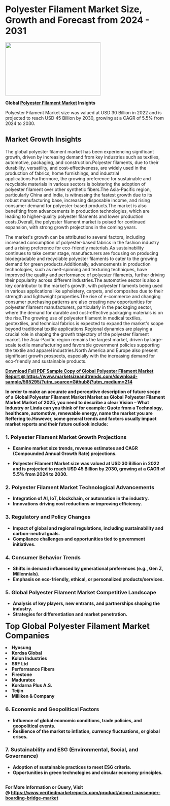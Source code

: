 <H1>Polyester Filament Market Size, Growth and Forecast from 2024 - 2031</H1><img class="aligncenter size-medium wp-image-584254" src="https://thirdeyenews.in/wp-content/uploads/2024/09/Global-Market-Research-300x168.jpeg" alt="" width="300" height="168" /><p><strong>Global&nbsp;<a href="https://www.marketsizeandtrends.com/download-sample/565295/?utm_source=Github8j?utm_medium=214">Polyester Filament Market</a> Insights</strong></p><p>Polyester Filament Market size was valued at USD 30 Billion in 2022 and is projected to reach USD 45 Billion by 2030, growing at a CAGR of 5.5% from 2024 to 2030.</p><p><h2>Market Growth Insights</h2> <p>The global polyester filament market has been experiencing significant growth, driven by increasing demand from key industries such as textiles, automotive, packaging, and construction.Polyester filaments, due to their durability, versatility, and cost-effectiveness, are widely used in the production of fabrics, home furnishings, and industrial applications.Furthermore, the growing preference for sustainable and recyclable materials in various sectors is bolstering the adoption of polyester filament over other synthetic fibers.The Asia-Pacific region, particularly China and India, is witnessing the fastest growth due to its robust manufacturing base, increasing disposable income, and rising consumer demand for polyester-based products.The market is also benefiting from advancements in production technologies, which are leading to higher-quality polyester filaments and lower production costs.Overall, the polyester filament market is poised for continued expansion, with strong growth projections in the coming years.</p> <p><strong><a href="#"></a></strong></p> <p>The market's growth can be attributed to several factors, including increased consumption of polyester-based fabrics in the fashion industry and a rising preference for eco-friendly materials.As sustainability continues to take center stage, manufacturers are focusing on producing biodegradable and recyclable polyester filaments to cater to the growing demand for green products.Additionally, advancements in production technologies, such as melt-spinning and texturing techniques, have improved the quality and performance of polyester filaments, further driving their popularity across different industries.The automotive sector is also a key contributor to the market's growth, with polyester filaments being used in various applications like upholstery, carpets, and composites due to their strength and lightweight properties.The rise of e-commerce and changing consumer purchasing patterns are also creating new opportunities for polyester filament manufacturers, particularly in the packaging sector, where the demand for durable and cost-effective packaging materials is on the rise.The growing use of polyester filament in medical textiles, geotextiles, and technical fabrics is expected to expand the market's scope beyond traditional textile applications.Regional dynamics are playing a crucial role in shaping the growth trajectory of the polyester filament market.The Asia-Pacific region remains the largest market, driven by large-scale textile manufacturing and favorable government policies supporting the textile and apparel industries.North America and Europe also present significant growth prospects, especially with the increasing demand for eco-friendly and sustainable products.<p><strong><a href="#"></p><p><span class=""><strong>Download Full PDF Sample Copy of Global Polyester Filament Market Report</strong> @ <a href="https://www.marketsizeandtrends.com/download-sample/565295/?utm_source=Github8j?utm_medium=214" target="_blank">https://www.marketsizeandtrends.com/download-sample/565295/?utm_source=Github8j?utm_medium=214</a></span></p><p>In order to make an accurate and perceptive description of future scope of a Global&nbsp;Polyester Filament Market Market as Global&nbsp;Polyester Filament Market Market of 2025, you need to describe a clear Vision &ndash; What Industry or Linda can you think of for example: Quote from a Technology, healthcare, automotive, renewable energy, name the market you are Reffering to.However, some general trends and factors usually impact market reports and their future outlook include:</p><h3>1.&nbsp;<strong>Polyester Filament Market Growth Projections</strong></h3><ul><li>Examine market size trends, revenue estimates and CAGR (Compounded Annual Growth Rate) projections.</li><li><p>Polyester Filament Market size was valued at USD 30 Billion in 2022 and is projected to reach USD 45 Billion by 2030, growing at a CAGR of 5.5% from 2024 to 2030.</p></li></ul><h3>2.&nbsp;<strong>Polyester Filament Market Technological Advancements</strong></h3><ul><li>Integration of AI, IoT, blockchain, or automation in the industry.</li><li>Innovations driving cost reductions or improving efficiency.</li></ul><h3>3.&nbsp;<strong>Regulatory and Policy Changes</strong></h3><ul><li>Impact of global and regional regulations, including sustainability and carbon-neutral goals.</li><li>Compliance challenges and opportunities tied to government initiatives.</li></ul><h3>4.&nbsp;<strong>Consumer Behavior Trends</strong></h3><ul><li>Shifts in demand influenced by generational preferences (e.g., Gen Z, Millennials).</li><li>Emphasis on eco-friendly, ethical, or personalized products/services.</li></ul><h3>5.&nbsp;<strong>Global Polyester Filament Market Competitive Landscape</strong></h3><ul><li>Analysis of key players, new entrants, and partnerships shaping the industry.</li><li>Strategies for differentiation and market penetration.</li></ul><p data-pm-slice="1 1 []"><span style="color: inherit; font-family: inherit; font-size: 25px;">Top Global Polyester Filament Market Companies</span></p><div class="" data-test-id=""><p><li>Hyosung</li><li> Kordsa Global</li><li> Kolon Industries</li><li> SRF Ltd</li><li> Performance Fibers</li><li> Firestone</li><li> Maduratex</li><li> Kordarna Plus A.S.</li><li> Teijin</li><li> Milliken & Company</li></p></div><h3>6.&nbsp;<strong>Economic and Geopolitical Factors</strong></h3><ul><li>Influence of global economic conditions, trade policies, and geopolitical events.</li><li>Resilience of the market to inflation, currency fluctuations, or global crises.</li></ul><h3>7.&nbsp;<strong>Sustainability and ESG (Environmental, Social, and Governance)</strong></h3><ul><li>Adoption of sustainable practices to meet ESG criteria.</li><li>Opportunities in green technologies and circular economy principles.</li></ul><h2><strong style="font-size: 14px;">For More Information or Query, Visit @&nbsp;</strong><a style="background-color: #ffffff; font-size: 14px;" href="https://www.marketsizeandtrends.com/report/polyester-filament-market/" target="_blank">https://www.verifiedmarketreports.com/product/airport-passenger-boarding-bridge-market</a></h2>